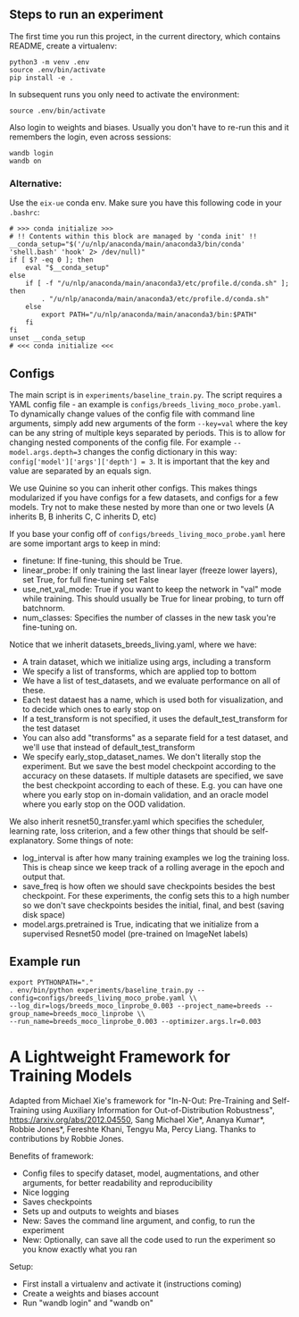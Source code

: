 ## Steps to run an experiment

The first time you run this project, in the current directory, which contains README, create a virtualenv:
```
python3 -m venv .env
source .env/bin/activate
pip install -e .
```
In subsequent runs you only need to activate the environment:
```
source .env/bin/activate
```

Also login to weights and biases. Usually you don't have to re-run this and it remembers the login, even across sessions:
```
wandb login
wandb on
```

### Alternative: 
Use the `eix-ue` conda env. Make sure you have this following code in your `.bashrc`:
```
# >>> conda initialize >>>
# !! Contents within this block are managed by 'conda init' !!
__conda_setup="$('/u/nlp/anaconda/main/anaconda3/bin/conda' 'shell.bash' 'hook' 2> /dev/null)"
if [ $? -eq 0 ]; then
    eval "$__conda_setup"
else
    if [ -f "/u/nlp/anaconda/main/anaconda3/etc/profile.d/conda.sh" ]; then
        . "/u/nlp/anaconda/main/anaconda3/etc/profile.d/conda.sh"
    else
        export PATH="/u/nlp/anaconda/main/anaconda3/bin:$PATH"
    fi
fi
unset __conda_setup
# <<< conda initialize <<<
```

## Configs

The main script is in `experiments/baseline_train.py`. The script requires a YAML config
file - an example is `configs/breeds_living_moco_probe.yaml`.
To dynamically change values of the config file with command line arguments,
simply add new arguments of the form `--key=val` where the key can be any
string of multiple keys separated by periods. This is to allow for changing
nested components of the config file. For example `--model.args.depth=3` changes
the config dictionary in this way: `config['model']['args']['depth'] = 3`.
It is important that the key and value are separated by an equals sign.

We use Quinine so you can inherit other configs.
This makes things modularized if you have configs for a few datasets, and configs for a few models.
Try not to make these nested by more than one or two levels
(A inherits B, B inherits C, C inherits D, etc)

If you base your config off of `configs/breeds_living_moco_probe.yaml` here are some important
args to keep in mind:
- finetune: If fine-tuning, this should be True.
- linear_probe: If only training the last linear layer (freeze lower layers), set True, for full fine-tuning set False
- use_net_val_mode: True if you want to keep the network in "val" mode while training. This should usually be True for linear probing, to turn off batchnorm.
- num_classes: Specifies the number of classes in the new task you're fine-tuning on.

Notice that we inherit datasets_breeds_living.yaml, where we have:
- A train dataset, which we initialize using args, including a transform
- We specify a list of transforms, which are applied top to bottom
- We have a list of test_datasets, and we evaluate performance on all of these.
- Each test dataest has a name, which is used both for visualization, and to decide which ones to early stop on
- If a test_transform is not specified, it uses the default_test_transform for the test dataset
- You can also add "transforms" as a separate field for a test dataset, and we'll use that instead of default_test_transform
- We specify early_stop_dataset_names. We don't literally stop the experiment. But we save the best model checkpoint according to the accuracy on these datasets. If multiple datasets are specified, we save the best checkpoint according to each of these. E.g. you can have one where you early stop on in-domain validation, and an oracle model where you early stop on the OOD validation.

We also inherit resnet50_transfer.yaml which specifies the scheduler, learning rate, loss criterion, and a few other things that should be self-explanatory. Some things of note:
- log_interval is after how many training examples we log the training loss. This is cheap since we keep track of a rolling average in the epoch and output that.
- save_freq is how often we should save checkpoints besides the best checkpoint. For these experiments, the config sets this to a high number so we don't save checkpoints besides the initial, final, and best (saving disk space)
- model.args.pretrained is True, indicating that we initialize from a supervised Resnet50 model (pre-trained on ImageNet labels)

## Example run

```
export PYTHONPATH="."
. env/bin/python experiments/baseline_train.py --config=configs/breeds_living_moco_probe.yaml \\
--log_dir=logs/breeds_moco_linprobe_0.003 --project_name=breeds --group_name=breeds_moco_linprobe \\
--run_name=breeds_moco_linprobe_0.003 --optimizer.args.lr=0.003
```

# A Lightweight Framework for Training Models

Adapted from Michael Xie's framework for "In-N-Out: Pre-Training and Self-Training using Auxiliary Information for Out-of-Distribution Robustness", 
https://arxiv.org/abs/2012.04550, Sang Michael Xie*, Ananya Kumar*, Robbie Jones*, Fereshte Khani, Tengyu Ma, Percy Liang. Thanks to contributions by Robbie Jones.

Benefits of framework:
- Config files to specify dataset, model, augmentations, and other arguments, for better readability and reproducibility
- Nice logging
- Saves checkpoints
- Sets up and outputs to weights and biases
- New: Saves the command line argument, and config, to run the experiment
- New: Optionally, can save all the code used to run the experiment so you know exactly what you ran

Setup:
- First install a virtualenv and activate it (instructions coming)
- Create a weights and biases account
- Run "wandb login" and "wandb on"

